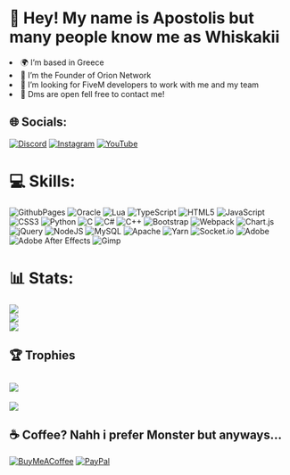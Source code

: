 # 👋 Hey! My name is Apostolis but many people know me as Whiskakii 

<li>🌍 I’m based in Greece</li>
<li>👑 I’m the Founder of Orion Network</li>
<li>🤝 I’m looking for FiveM developers to work with me and my team</li>
<li>💬 Dms are open fell free to contact me!</li>


## 🌐 Socials:
[![Discord](https://img.shields.io/badge/Discord-%237289DA.svg?logo=discord&logoColor=white)](https://discord.gg/https://discord.gg/pfK55qZqF3) [![Instagram](https://img.shields.io/badge/Instagram-%23E4405F.svg?logo=Instagram&logoColor=white)](https://instagram.com/apostolis_moys) [![YouTube](https://img.shields.io/badge/YouTube-%23FF0000.svg?logo=YouTube&logoColor=white)](https://youtube.com/@@whiskakii1475)

# 💻 Skills:
![GithubPages](https://img.shields.io/badge/github%20pages-121013?style=flat&logo=github&logoColor=white) ![Oracle](https://img.shields.io/badge/Oracle-F80000?style=flat&logo=oracle&logoColor=white) ![Lua](https://img.shields.io/badge/lua-%232C2D72.svg?style=flat&logo=lua&logoColor=white) ![TypeScript](https://img.shields.io/badge/typescript-%23007ACC.svg?style=flat&logo=typescript&logoColor=white) ![HTML5](https://img.shields.io/badge/html5-%23E34F26.svg?style=flat&logo=html5&logoColor=white) ![JavaScript](https://img.shields.io/badge/javascript-%23323330.svg?style=flat&logo=javascript&logoColor=%23F7DF1E) ![CSS3](https://img.shields.io/badge/css3-%231572B6.svg?style=flat&logo=css3&logoColor=white) ![Python](https://img.shields.io/badge/python-3670A0?style=flat&logo=python&logoColor=ffdd54) ![C](https://img.shields.io/badge/c-%2300599C.svg?style=flat&logo=c&logoColor=white) ![C#](https://img.shields.io/badge/c%23-%23239120.svg?style=flat&logo=csharp&logoColor=white) ![C++](https://img.shields.io/badge/c++-%2300599C.svg?style=flat&logo=c%2B%2B&logoColor=white) ![Bootstrap](https://img.shields.io/badge/bootstrap-%238511FA.svg?style=flat&logo=bootstrap&logoColor=white) ![Webpack](https://img.shields.io/badge/webpack-%238DD6F9.svg?style=flat&logo=webpack&logoColor=black) ![Chart.js](https://img.shields.io/badge/chart.js-F5788D.svg?style=flat&logo=chart.js&logoColor=white) ![jQuery](https://img.shields.io/badge/jquery-%230769AD.svg?style=flat&logo=jquery&logoColor=white) ![NodeJS](https://img.shields.io/badge/node.js-6DA55F?style=flat&logo=node.js&logoColor=white) ![MySQL](https://img.shields.io/badge/mysql-%2300000f.svg?style=flat&logo=mysql&logoColor=white) ![Apache](https://img.shields.io/badge/apache-%23D42029.svg?style=flat&logo=apache&logoColor=white) ![Yarn](https://img.shields.io/badge/yarn-%232C8EBB.svg?style=flat&logo=yarn&logoColor=white) ![Socket.io](https://img.shields.io/badge/Socket.io-black?style=flat&logo=socket.io&badgeColor=010101) ![Adobe](https://img.shields.io/badge/adobe-%23FF0000.svg?style=flat&logo=adobe&logoColor=white) ![Adobe After Effects](https://img.shields.io/badge/Adobe%20After%20Effects-9999FF.svg?style=flat&logo=Adobe%20After%20Effects&logoColor=white) ![Gimp](https://img.shields.io/badge/Gimp-657D8B?style=flat&logo=gimp&logoColor=FFFFFF)
# 📊 Stats:
![](https://github-readme-stats.vercel.app/api?username=Whiskakii&theme=dracula&hide_border=true&include_all_commits=true&count_private=false)<br/>
![](https://github-readme-streak-stats.herokuapp.com/?user=Whiskakii&theme=dracula&hide_border=true)<br/>
![](https://github-readme-stats.vercel.app/api/top-langs/?username=Whiskakii&theme=dracula&hide_border=true&include_all_commits=true&count_private=false&layout=compact)

## 🏆 Trophies
![](https://github-profile-trophy.vercel.app/?username=Whiskakii&theme=dracula&no-frame=true&no-bg=false&margin-w=4)
---
[![](https://visitcount.itsvg.in/api?id=Whiskakii&icon=9&color=12)](https://visitcount.itsvg.in)

  ## ☕ Coffee? Nahh i prefer Monster but anyways...
  [![BuyMeACoffee](https://img.shields.io/badge/Buy%20Me%20a%20Coffee-ffdd00?style=for-the-badge&logo=buy-me-a-coffee&logoColor=black)](https://buymeacoffee.com/https://www.buymeacoffee.com/whiskakii.os) [![PayPal](https://img.shields.io/badge/PayPal-00457C?style=for-the-badge&logo=paypal&logoColor=white)](https://paypal.me/amoysiadis) 
